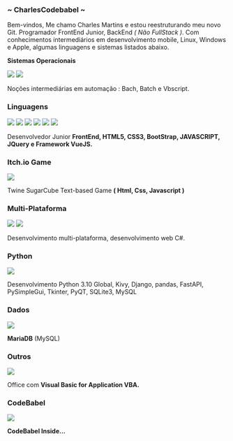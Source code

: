 
<h3> ~ CharlesCodebabel ~ </h3>
<p>Bem-vindos, Me chamo Charles Martins e estou reestruturando meu novo Git.
Programador FrontEnd Junior, BackEnd <i>( Não FullStack )</i>. Com conhecimentos intermediários
em desenvolvimento mobile, Linux, Windows e Apple, algumas linguagens e sistemas listados
abaixo.<p> 
<b>Sistemas Operacionais</b>
  <div><img src="https://img.shields.io/badge/Linux-E34F26?style=for-the-badge&logo=linux&logoColor=black"/>
    <img src="https://img.shields.io/badge/Windows-017AD7?style=for-the-badge&logo=windows&logoColor=white"/></div>
    <p>Noções intermediárias em automação : Bach, Batch e Vbscript.<p>
<h3>Linguagens</h3>
  <div><img src="https://img.shields.io/badge/HTML5-E34F26?style=for-the-badge&logo=html5&logoColor=white"/>
    <img src="https://img.shields.io/badge/CSS3-1572B6?style=for-the-badge&logo=css3&logoColor=white"/>
    <img src="https://img.shields.io/badge/Bootstrap-563D7C?style=for-the-badge&logo=bootstrap&logoColor=white"/>
    <img src="https://img.shields.io/badge/jQuery-0769AD?style=for-the-badge&logo=jquery&logoColor=white"/>
    <img src="https://img.shields.io/badge/JavaScript-323330?style=for-the-badge&logo=javascript&logoColor=F7DF1E"/>
    <img src="https://img.shields.io/badge/Vue.js-35495E?style=for-the-badge&logo=vue.js&logoColor=4FC08D"/></div>
     <p>Desenvolvedor Junior <b>FrontEnd, HTML5, CSS3, BootStrap, JAVASCRIPT, JQuery e Framework VueJS.</b><p>
<h3>Itch.io Game</h3>
    <img src="https://img.shields.io/badge/Itch.io-FA5C5C?style=for-the-badge&logo=itch.io&logoColor=white"/>
     <p>Twine SugarCube Text-based Game <b>( Html, Css, Javascript )</b><p>
<h3>Multi-Plataforma</h3>
  <div><img src="https://img.shields.io/badge/C%23-239120?style=for-the-badge&logo=c-sharp&logoColor=white"/>
  <img src="https://img.shields.io/badge/Xamarin-3498DB?style=for-the-badge&logo=xamarin&logoColor=white"/></div>
   <p>Desenvolvimento multi-plataforma, desenvolvimento web C#.<p>
<h3>Python</h3>
   <img src="https://img.shields.io/pypi/pyversions/4?color=yellow&label=Python&logo=Python&logoColor=blue&style=for-the-badge">
   <p>Desenvolvimento Python 3.10 Global, Kivy, Django, pandas, FastAPI, PySimpleGui, Tkinter, PyQT, SQLite3, MySQL<p>
<h3>Dados</h3>
   <img src="https://img.shields.io/badge/MariaDB-01529E?style=for-the-badge&logo=mariadb&logoColor=white"/>
   <p><b>MariaDB</b> (MySQL)<p>
 <h3>Outros</h3>
   <img src="https://img.shields.io/badge/Microsoft_Office-D83B01?style=for-the-badge&logo=microsoft-office&logoColor=white"/>
   <p>Office com <b>Visual Basic for Application VBA.</b><p>
 <h3>CodeBabel</h3>
  <img src="https://static.wixstatic.com/media/b0d81f_842e86a888714bd39e5527cf5956ebf1~mv2.png"/>
   <p><b>CodeBabel Inside...</b><p>
